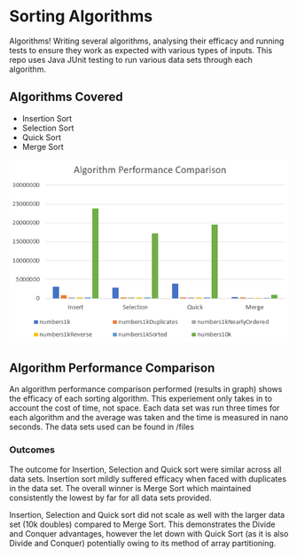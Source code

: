 # Sorting Algorithms
Algorithms! Writing several algorithms, analysing their efficacy and running tests to ensure they work as expected with various types of inputs.
This repo uses Java JUnit testing to run various data sets through each algorithm. 

## Algorithms Covered
* Insertion Sort
* Selection Sort
* Quick Sort
* Merge Sort

![Algorithm Comparison Graph](Algorithm_Performance_Comparison_Graphed.png "Graph")

## Algorithm Performance Comparison
An algorithm performance comparison performed (results in graph) shows the efficacy of each sorting algorithm. This experiement only takes in to account the cost of time, not space. Each data set was run three times for each algorithm and the average was taken and the time is measured in nano seconds. The data sets used can be found in /files
### Outcomes
The outcome for Insertion, Selection and Quick sort were similar across all data sets. Insertion sort mildly suffered efficacy when faced with duplicates in the data set. The overall winner is Merge Sort which maintained consistently the lowest by far for all data sets provided. 

Insertion, Selection and Quick sort did not scale as well with the larger data set (10k doubles) compared to Merge Sort. This demonstrates the Divide and Conquer advantages, however the let down with Quick Sort (as it is also Divide and Conquer) potentially owing to its method of array partitioning.
